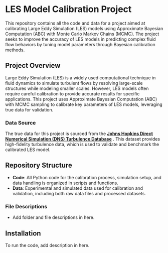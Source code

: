 # LES Model Calibration Project

This repository contains all the code and data for a project aimed at calibrating Large Eddy Simulation (LES) models using Approximate Bayesian Computation (ABC) with Monte Carlo Markov Chains (MCMC). The project seeks to improve the accuracy of LES models in predicting complex fluid flow behaviors by tuning model parameters through Bayesian calibration methods.

## Project Overview

Large Eddy Simulation (LES) is a widely used computational technique in fluid dynamics to simulate turbulent flows by resolving large-scale structures while modeling smaller scales. However, LES models often require careful calibration to provide accurate results for specific applications. This project uses Approximate Bayesian Computation (ABC) with MCMC sampling to calibrate key parameters of LES models, leveraging true data for validation.

### Data Source

The true data for this project is sourced from the **[Johns Hopkins Direct Numerical Simulation (DNS) Turbulence Database](https://turbulence.pha.jhu.edu/)** . This dataset provides high-fidelity turbulence data, which is used to validate and benchmark the calibrated LES model.

## Repository Structure

- **Code**: All Python code for the calibration process, simulation setup, and data handling is organized in scripts and functions.
- **Data**: Experimental and simulated data used for calibration and validation, including both raw data files and processed datasets.

### File Descriptions

- Add folder and file descriptions in here. 

## Installation

To run the code, add description in here. 


